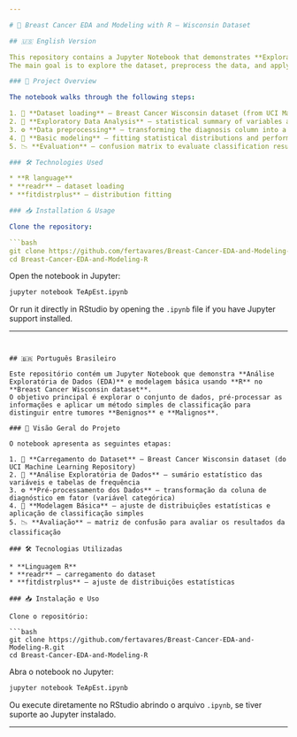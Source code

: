 ```yaml
---

# 🧬 Breast Cancer EDA and Modeling with R – Wisconsin Dataset

## 🇺🇸 English Version

This repository contains a Jupyter Notebook that demonstrates **Exploratory Data Analysis (EDA)** and basic modeling using **R** on the **Breast Cancer Wisconsin dataset**.
The main goal is to explore the dataset, preprocess the data, and apply a simple classification approach to distinguish between **Benign** and **Malignant** tumors.

### 🚀 Project Overview

The notebook walks through the following steps:

1. 📂 **Dataset loading** – Breast Cancer Wisconsin dataset (from UCI Machine Learning Repository)
2. 🔎 **Exploratory Data Analysis** – statistical summary of variables and frequency tables
3. ⚙️ **Data preprocessing** – transforming the diagnosis column into a factor (categorical variable)
4. 🧮 **Basic modeling** – fitting statistical distributions and performing a simple classification
5. 📉 **Evaluation** – confusion matrix to evaluate classification results

### 🛠️ Technologies Used

* **R language**
* **readr** – dataset loading
* **fitdistrplus** – distribution fitting

### 📥 Installation & Usage

Clone the repository:

```bash
git clone https://github.com/fertavares/Breast-Cancer-EDA-and-Modeling-R.git
cd Breast-Cancer-EDA-and-Modeling-R
```

Open the notebook in Jupyter:

```bash
jupyter notebook TeApEst.ipynb
```

Or run it directly in RStudio by opening the `.ipynb` file if you have Jupyter support installed.

---
```


## 🇧🇷 Português Brasileiro

Este repositório contém um Jupyter Notebook que demonstra **Análise Exploratória de Dados (EDA)** e modelagem básica usando **R** no **Breast Cancer Wisconsin dataset**.
O objetivo principal é explorar o conjunto de dados, pré-processar as informações e aplicar um método simples de classificação para distinguir entre tumores **Benignos** e **Malignos**.

### 🚀 Visão Geral do Projeto

O notebook apresenta as seguintes etapas:

1. 📂 **Carregamento do Dataset** – Breast Cancer Wisconsin dataset (do UCI Machine Learning Repository)
2. 🔎 **Análise Exploratória de Dados** – sumário estatístico das variáveis e tabelas de frequência
3. ⚙️ **Pré-processamento dos Dados** – transformação da coluna de diagnóstico em fator (variável categórica)
4. 🧮 **Modelagem Básica** – ajuste de distribuições estatísticas e aplicação de classificação simples
5. 📉 **Avaliação** – matriz de confusão para avaliar os resultados da classificação

### 🛠️ Tecnologias Utilizadas

* **Linguagem R**
* **readr** – carregamento do dataset
* **fitdistrplus** – ajuste de distribuições estatísticas

### 📥 Instalação e Uso

Clone o repositório:

```bash
git clone https://github.com/fertavares/Breast-Cancer-EDA-and-Modeling-R.git
cd Breast-Cancer-EDA-and-Modeling-R
```

Abra o notebook no Jupyter:

```bash
jupyter notebook TeApEst.ipynb
```

Ou execute diretamente no RStudio abrindo o arquivo `.ipynb`, se tiver suporte ao Jupyter instalado.

---
